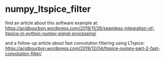 # numpy_ltspice_filter

find an article about this software example at:
https://acidbourbon.wordpress.com/2019/11/26/seamless-integration-of-ltspice-in-python-numpy-signal-processing/

and a follow-up article about fast convolution filtering using LTspice:
https://acidbourbon.wordpress.com/2019/12/04/ltspice-numpy-part-2-fast-convolution-filter/
